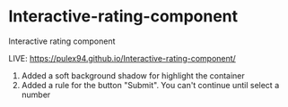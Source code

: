 # Interactive-rating-component
Interactive rating component

LIVE: https://pulex94.github.io/Interactive-rating-component/

1) Added a soft background shadow for highlight the container
2) Added a rule for the button "Submit". You can't continue until select a number

